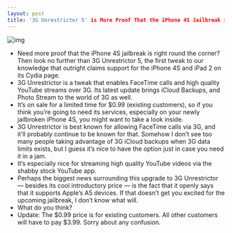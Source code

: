 ```yaml
---
layout: post
title: '3G Unrestrictor 5' is More Proof That the iPhone 4S Jailbreak is Imminent
---
```

![img](http://media.idownloadblog.com/wp-content/uploads/2012/01/3G-Unrestictor-5.jpg)
* Need more proof that the iPhone 4S jailbreak is right round the corner? Then look no further than 3G Unrestrictor 5, the first tweak to our knowledge that outright claims support for the iPhone 4S and iPad 2 on its Cydia page.
* 3G Unrestrictor is a tweak that enables FaceTime calls and high quality YouTube streams over 3G. Its latest update brings iCloud Backups, and Photo Stream to the world of 3G as well.
* It’s on sale for a limited time for $0.99 (existing customers), so if you think you’re going to need its services, especially on your newly jailbroken iPhone 4S, you might want to take a look inside.
* 3G Unrestrictor is best known for allowing FaceTime calls via 3G, and it’ll probably continue to be known for that. Somehow I don’t see too many people taking advantage of 3G iCloud backups when 3G data limits exists, but I guess it’s nice to have the option just in case you need it in a jam.
* It’s especially nice for streaming high quality YouTube videos via the shabby stock YouTube app.
* Perhaps the biggest news surrounding this upgrade to 3G Unrestrictor — besides its cool introductory price — is the fact that it openly says that it supports Apple’s A5 devices. If that doesn’t get you excited for the upcoming jailbreak, I don’t know what will.
* What do you think?
* Update: The $0.99 price is for existing customers. All other customers will have to pay $3.99. Sorry about any confusion.

